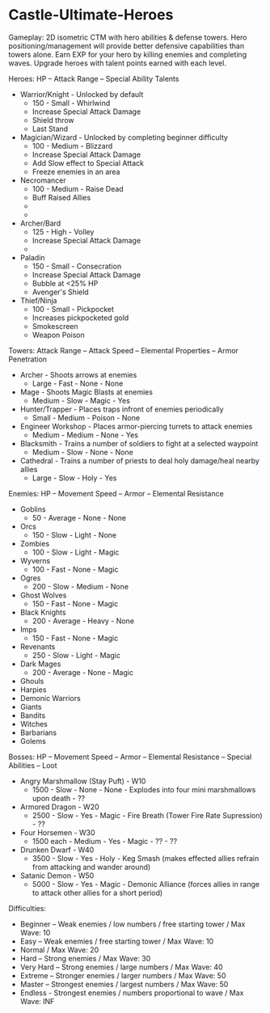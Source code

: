 # Castle-Ultimate-Heroes

Gameplay: 2D isometric CTM with hero abilities & defense towers. Hero 
positioning/management will provide better defensive capabilities than towers 
alone. Earn EXP for your hero by killing enemies and completing waves. Upgrade 
heroes with talent points earned with each level. 

Heroes: 
HP – Attack Range – Special Ability
Talents
*	Warrior/Knight - Unlocked by default
	- 150 - Small - Whirlwind
	- Increase Special Attack Damage
	- Shield throw
	- Last Stand
*	Magician/Wizard - Unlocked by completing beginner difficulty
	- 100 - Medium - Blizzard
	- Increase Special Attack Damage
	- Add Slow effect to Special Attack
	- Freeze enemies in an area
*	Necromancer
	- 100 - Medium - Raise Dead
	- Buff Raised Allies
	-
	-
*	Archer/Bard
	- 125 - High - Volley
	- Increase Special Attack Damage
	- 
*	Paladin
	- 150 - Small - Consecration
	- Increase Special Attack Damage
	- Bubble at <25% HP
	- Avenger's Shield
*	Thief/Ninja
	- 100 - Small - Pickpocket
	- Increases pickpocketed gold
	- Smokescreen 
	- Weapon Poison

Towers: 
Attack Range – Attack Speed – Elemental Properties – Armor Penetration
*	Archer - Shoots arrows at enemies
	- Large - Fast - None - None	
*	Mage - Shoots Magic Blasts at enemies
	- Medium - Slow - Magic - Yes
*	Hunter/Trapper - Places traps infront of enemies periodically
	- Small - Medium - Poison - None 
*	Engineer Workshop - Places armor-piercing turrets to attack enemies
	- Medium - Medium - None - Yes
*	Blacksmith - Trains a number of soldiers to fight at a selected waypoint
	- Medium - Slow - None - None 
*	Cathedral - Trains a number of priests to deal holy damage/heal nearby allies
	- Large - Slow - Holy - Yes

Enemies: 
HP – Movement Speed – Armor – Elemental Resistance 
*	Goblins
	- 50 - Average - None - None
*	Orcs
	- 150 - Slow - Light - None
*	Zombies
	- 100 - Slow - Light - Magic
*	Wyverns
	- 100 - Fast - None - Magic
*	Ogres
	- 200 - Slow - Medium - None
*	Ghost Wolves
	- 150 - Fast - None - Magic
*	Black Knights
	- 200 - Average - Heavy - None
*	Imps
	- 150 - Fast - None - Magic
*	Revenants
	- 250 - Slow - Light - Magic
*	Dark Mages
	- 200 - Average - None - Magic
*	Ghouls
*	Harpies
*	Demonic Warriors
*	Giants
*	Bandits
*	Witches
*	Barbarians
*	Golems

Bosses: 
HP – Movement Speed – Armor – Elemental Resistance – Special Abilities – Loot 
*	Angry Marshmallow (Stay Puft) - W10
	- 1500 - Slow - None - None - Explodes into  four mini marshmallows upon death - ??
*	Armored Dragon - W20
	- 2500 - Slow - Yes - Magic - Fire Breath (Tower Fire Rate Supression) - ??
*	Four Horsemen - W30
	- 1500 each - Medium - Yes - Magic - ?? - ??
*	Drunken Dwarf - W40
	- 3500 - Slow - Yes - Holy - Keg Smash (makes effected allies refrain from attacking and wander around)
*	Satanic Demon - W50
  	- 5000 - Slow - Yes - Magic - Demonic Alliance (forces allies in range to attack other allies for a short period)

Difficulties:
*	Beginner – Weak enemies / low numbers / free starting tower / Max Wave: 10
*	Easy – Weak enemies / free starting tower / Max Wave: 10 
*	Normal / Max Wave: 20  
*	Hard – Strong enemies / Max Wave: 30 
*	Very Hard – Strong enemies / large numbers / Max Wave: 40 
*	Extreme – Stronger enemies / larger numbers / Max Wave: 50
*	Master – Strongest enemies / largest numbers / Max Wave: 50 
*	Endless - Strongest enemies / numbers proportional to wave / Max Wave: INF 

